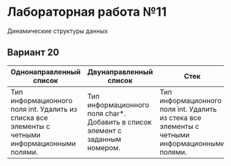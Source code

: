 # Лабораторная работа №11
Динамические структуры данных

## Вариант 20

| Однонаправленный список  | Двунаправленный список | Стек | Очередь |
| ------------------------ | ---------------------- | -----| ------- |
| Тип информационного поля int. Удалить из списка все элементы с четными информационными полями. | Тип информационного поля char*. Добавить в список элемент с заданным номером. | Тип информационного поля int. Удалить из стека все элементы с четными информационными полями. | Тип информационного поля char*. Добавить в очередь элемент с заданным номером. |
